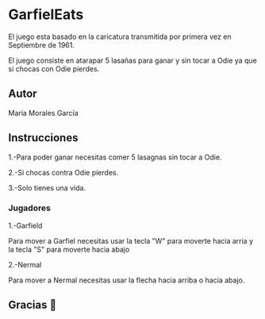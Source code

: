 # GarfielEats

El juego esta basado en la caricatura transmitida por primera vez en Septiembre de 1961.

El juego consiste en atarapar 5 lasañas para ganar y sin tocar a Odie ya que si chocas con Odie pierdes.

## Autor 

María Morales García

## Instrucciones

1.-Para poder ganar necesitas comer 5 lasagnas sin tocar a Odie.

2.-Si chocas contra Odie pierdes. 

3.-Solo tienes una vida.

### Jugadores

1.-Garfield 

Para mover a Garfiel necesitas usar la tecla "W" para moverte hacia arria y la tecla "S" para moverte hacia abajo

2.-Nermal 

Para mover a Nermal necesitas usar la flecha hacia arriba o hacia abajo.


## Gracias 🎁






